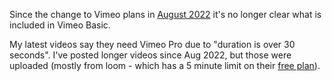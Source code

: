 Since the change to Vimeo plans in [August 2022](https://vimeo.com/blog/post/new-vimeo-plans/) it's no longer clear what is included in Vimeo Basic.

My latest videos say they need Vimeo Pro due to "duration is over 30 seconds". I've posted longer videos since Aug 2022, but those were uploaded
(mostly from loom - which has a 5 minute limit on their [free plan](https://www.loom.com/pricing)).
